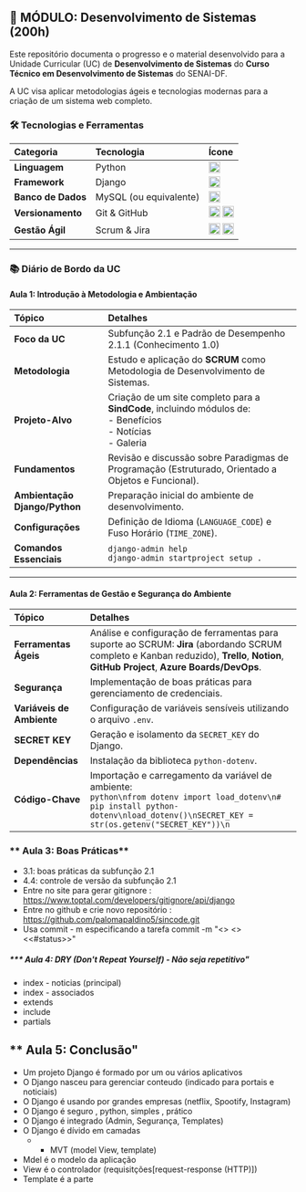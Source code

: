 ## 🚀 MÓDULO: Desenvolvimento de Sistemas (200h)

Este repositório documenta o progresso e o material desenvolvido para a Unidade Curricular (UC) de **Desenvolvimento de Sistemas** do **Curso Técnico em Desenvolvimento de Sistemas** do SENAI-DF.

A UC visa aplicar metodologias ágeis e tecnologias modernas para a criação de um sistema web completo.

### 🛠️ Tecnologias e Ferramentas

| Categoria          | Tecnologia             | Ícone                                                                                                                                                                                                                                                        |
|:-------------------|:-----------------------|:-------------------------------------------------------------------------------------------------------------------------------------------------------------------------------------------------------------------------------------------------------------|
| **Linguagem**      | Python                 | <img src="https://img.shields.io/badge/Python-3776AB?style=flat-square&logo=python&logoColor=white" alt="Python" height="20"/>                                                                                                                               |
| **Framework**      | Django                 | <img src="https://img.shields.io/badge/Django-092E20?style=flat-square&logo=django&logoColor=white" alt="Django" height="20"/>                                                                                                                               |
| **Banco de Dados** | MySQL (ou equivalente) | <img src="https://img.shields.io/badge/MySQL-4479A1?style=flat-square&logo=mysql&logoColor=white" alt="MySQL" height="20"/>                                                                                                                                  |
| **Versionamento**  | Git & GitHub           | <img src="https://img.shields.io/badge/Git-F05032?style=flat-square&logo=git&logoColor=white" alt="Git" height="20"/> <img src="https://img.shields.io/badge/GitHub-100000?style=flat-square&logo=github&logoColor=white" alt="GitHub" height="20"/>         |
| **Gestão Ágil**    | Scrum & Jira           | <img src="https://img.shields.io/badge/Scrum-004A7F?style=flat-square&logo=scrumalliance&logoColor=white" alt="Scrum" height="20"/> <img src="https://img.shields.io/badge/Jira-0052CC?style=flat-square&logo=jira&logoColor=white" alt="Jira" height="20"/> |

---

### 📚 Diário de Bordo da UC

#### **Aula 1: Introdução à Metodologia e Ambientação**

| Tópico                        | Detalhes                                                                                                                |
|:------------------------------|:------------------------------------------------------------------------------------------------------------------------|
| **Foco da UC**                | Subfunção 2.1 e Padrão de Desempenho 2.1.1 (Conhecimento 1.0)                                                           |
| **Metodologia**               | Estudo e aplicação do **SCRUM** como Metodologia de Desenvolvimento de Sistemas.                                        |
| **Projeto-Alvo**              | Criação de um site completo para a **SindCode**, incluindo módulos de: <br> - Benefícios <br> - Notícias <br> - Galeria |
| **Fundamentos**               | Revisão e discussão sobre Paradigmas de Programação (Estruturado, Orientado a Objetos e Funcional).                     |
| **Ambientação Django/Python** | Preparação inicial do ambiente de desenvolvimento.                                                                      |
| **Configurações**             | Definição de Idioma (`LANGUAGE_CODE`) e Fuso Horário (`TIME_ZONE`).                                                     |
| **Comandos Essenciais**       | `django-admin help` <br> `django-admin startproject setup .`                                                            |

---

#### **Aula 2: Ferramentas de Gestão e Segurança do Ambiente**

| Tópico                    | Detalhes                                                                                                                                                                                     |
|:--------------------------|:---------------------------------------------------------------------------------------------------------------------------------------------------------------------------------------------|
| **Ferramentas Ágeis**     | Análise e configuração de ferramentas para suporte ao SCRUM: **Jira** (abordando SCRUM completo e Kanban reduzido), **Trello**, **Notion**, **GitHub Project**, **Azure Boards/DevOps**.     |
| **Segurança**             | Implementação de boas práticas para gerenciamento de credenciais.                                                                                                                            |
| **Variáveis de Ambiente** | Configuração de variáveis sensíveis utilizando o arquivo `.env`.                                                                                                                             |
| **SECRET KEY**            | Geração e isolamento da `SECRET_KEY` do Django.                                                                                                                                              |
| **Dependências**          | Instalação da biblioteca `python-dotenv`.                                                                                                                                                    |
| **Código-Chave**          | Importação e carregamento da variável de ambiente: <br>```python\nfrom dotenv import load_dotenv\n# pip install python-dotenv\nload_dotenv()\nSECRET_KEY = str(os.getenv("SECRET_KEY"))\n``` |



### ** Aula 3: Boas Práticas**

- 3.1: boas práticas da subfunção 2.1
- 4.4: controle de versão da subfunção 2.1
- Entre no site para gerar gitignore : https://www.toptal.com/developers/gitignore/api/django
- Entre no github e crie novo repositório :  https://github.com/palomapaldino5/sincode.git
- Usa commit - m especificando a tarefa commit -m "<<codigo-task>> <<mensagem>> <<#status>>"

##### *** Aula 4: DRY (Don't Repeat Yourself) - Não seja repetitivo"

- index - noticias (principal)
- index - associados
- extends
- include 
- partials

## ** Aula 5: Conclusão"

- Um projeto Django é formado por um ou vários aplicativos
- O Django nasceu para gerenciar conteudo (indicado para portais e noticiais)
- O Django é usando por grandes empresas (netflix, Spootify, Instagram)
- O Django é seguro , python, simples , prático
- O Django é integrado (Admin, Segurança, Templates)
- O Django é dívido em camadas
  - - MVT (model View, template)
- Mdel é o modelo da aplicação
- View é o controlador (requisitções[request-response (HTTP)])
- Template é a parte 
